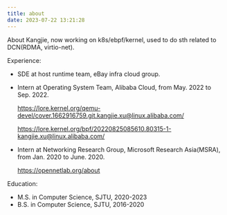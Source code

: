 ```yaml
---
title: about
date: 2023-07-22 13:21:28
---
```


About Kangjie, now working on k8s/ebpf/kernel, used to do sth related to DCN(RDMA, virtio-net).

Experience:
* SDE at host runtime team, eBay infra cloud group.

* Intern at Operating System Team, Alibaba Cloud, from May. 2022 to Sep. 2022.

  https://lore.kernel.org/qemu-devel/cover.1662916759.git.kangjie.xu@linux.alibaba.com/

  https://lore.kernel.org/bpf/20220825085610.80315-1-kangjie.xu@linux.alibaba.com/

* Intern at Networking Research Group, Microsoft Research Asia(MSRA), from Jan. 2020 to June. 2020.
  
  https://opennetlab.org/about

Education:
* M.S. in Computer Science, SJTU, 2020-2023
* B.S. in Computer Science, SJTU, 2016-2020
